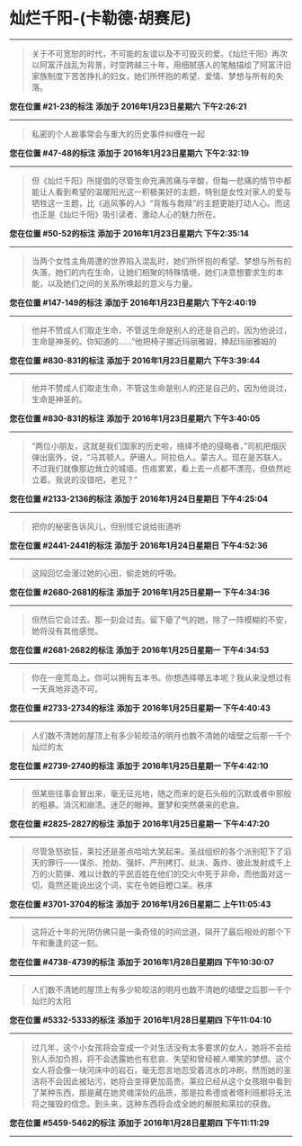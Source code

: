 # 灿烂千阳-(卡勒德·胡赛尼)

---

> 关于不可宽恕的时代，不可能的友谊以及不可毁灭的爱。《灿烂千阳》再次以阿富汗战乱为背景，时空跨越三十年，用细腻感人的笔触描绘了阿富汗旧家族制度下苦苦挣扎的妇女，她们所怀抱的希望、爱情、梦想与所有的失落。

**您在位置 #21-23的标注** **添加于 2016年1月23日星期六 下午2:26:21**

---

> 私密的个人故事常会与重大的历史事件纠缠在一起

**您在位置 #47-48的标注** **添加于 2016年1月23日星期六 下午2:32:19**

---

> 但《灿烂千阳》所提倡的尽管生命充满苦痛与辛酸，但每一悲痛的情节中都能让人看到希望的温暖阳光这一积极美好的主题，特别是女性对家人的爱与牺牲这一主题，比《追风筝的人》“背叛与救赎”的主题更能打动人心。而这也正是《灿烂千阳》吸引读者、激动人心的魅力所在。

**您在位置 #50-52的标注** **添加于 2016年1月23日星期六 下午2:35:14**

---

> 当两个女性主角周遭的世界陷入混乱时，她们所怀抱的希望、梦想与所有的失落，她们的内在生命，让她们相聚的特殊情境，她们决意想要求生的本能，以及她们之间的关系所唤起的意义与力量。

**您在位置 #147-149的标注** **添加于 2016年1月23日星期六 下午2:40:19**

---

> 他并不赞成人们取走生命，不管这生命是别人的还是自己的，因为他说过，生命是神圣的。你知道的……”他把椅子挪近玛丽雅姆，捧起玛丽雅姆的

**您在位置 #830-831的标注** **添加于 2016年1月23日星期六 下午3:39:44**

---

> 他并不赞成人们取走生命，不管这生命是别人的还是自己的，因为他说过，生命是神圣的。

**您在位置 #830-831的标注** **添加于 2016年1月23日星期六 下午3:40:05**

---

> “两位小朋友，这就是我们国家的历史啦，络绎不绝的侵略者，”司机把烟灰弹出窗外，说，“马其顿人。萨珊人。阿拉伯人。蒙古人。现在是苏联人。不过我们就像那边耸立的城墙。伤痕累累，看上去一点都不漂亮，但依然屹立着。我说的没错吧，老兄？”

**您在位置 #2133-2136的标注** **添加于 2016年1月24日星期日 下午4:25:04**

---

> 把你的秘密告诉风儿，但别怪它说给街道听

**您在位置 #2441-2441的标注** **添加于 2016年1月24日星期日 下午4:52:36**

---

> 这段回忆会漫过她的心田，偷走她的呼吸。

**您在位置 #2680-2681的标注** **添加于 2016年1月25日星期一 下午4:34:36**

---

> 但然后它会过去。那一刻会过去。留下瘪了气的她，除了一阵模糊的不安，她将没有其他感觉。

**您在位置 #2681-2682的标注** **添加于 2016年1月25日星期一 下午4:34:53**

---

> 你在一座荒岛上。你可以拥有五本书。你想选择哪五本呢？我从来没想过有一天真地非选不可。

**您在位置 #2733-2734的标注** **添加于 2016年1月25日星期一 下午4:40:43**

---

> 人们数不清她的屋顶上有多少轮皎洁的明月也数不清她的墙壁之后那一千个灿烂的太

**您在位置 #2739-2740的标注** **添加于 2016年1月25日星期一 下午4:42:10**

---

> 但某些往事会冒出来，毫无征兆地，随之而来的是石头般的沉默或者中邪般的粗暴。消沉和崩溃。迷茫的眼神。噩梦和突然袭来的悲哀。

**您在位置 #2825-2827的标注** **添加于 2016年1月25日星期一 下午4:47:20**

---

> 尽管急怒欲狂，莱拉还是差点哈哈大笑起来。圣战组织的各个派别犯下了滔天的罪行——谋杀、抢劫、强奸、严刑拷打、处决、轰炸、彼此发射成千上万的火箭弹、难以计数的平民百姓在他们的交火中死于非命，而他面对这一切，竟然还能说出这个词，实在令她目瞪口呆。秩序

**您在位置 #3701-3704的标注** **添加于 2016年1月26日星期二 上午11:05:43**

---

> 这将近十年的光阴仿佛只是一条奇怪的时间岔道，隔开了最后相处的那个下午和重逢的这一刻。

**您在位置 #4738-4739的标注** **添加于 2016年1月28日星期四 下午10:30:07**

---

> 人们数不清她的屋顶上有多少轮皎洁的明月也数不清她的墙壁之后那一千个灿烂的太阳

**您在位置 #5332-5333的标注** **添加于 2016年1月28日星期四 下午11:04:10**

---

> 过几年，这个小女孩将会变成一个对生活没有太多要求的女人，她将不会给别人添加负担，将不会透露她也有悲哀、失望和曾经被人嘲笑的梦想。这个女人将会像一块河床中的岩石，毫无怨言地忍受着流水的冲刷，然而她的圣洁将不会因此被玷污，她将会变得更加高贵。莱拉已经从这个女孩眼中看到了某种东西，那是藏在她灵魂深处的品质，那是拉希德或者塔利班都将无法将之摧毁的信念。到头来，这种东西将会成全她的解脱和莱拉的获救。

**您在位置 #5459-5462的标注** **添加于 2016年1月28日星期四 下午11:11:29**

---

